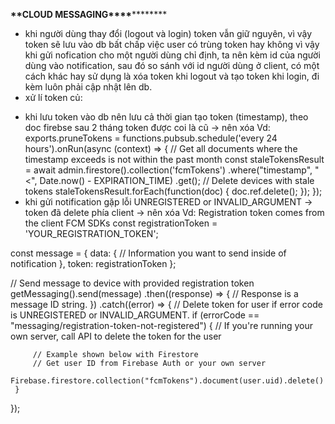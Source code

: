 **********\*\***********CLOUD MESSAGING**************\*\*\*\***************

- khi người dùng thay đổi (logout và login) token vẫn giữ nguyên, vì vậy token sẽ lưu vào db bất chấp việc user có trùng token hay không
  vì vậy khi gửi nofication cho một người dùng chỉ định, ta nên kèm id của người dùng vào notification, sau đó so sánh với id người dùng ở client,
  có một cách khác hay sử dụng là xóa token khi logout và tạo token khi login, đi kèm luôn phải cập nhật lên db.
- xử lí token củ:

* khi lưu token vào db nên lưu cả thời gian tạo token (timestamp), theo doc firebse sau 2 tháng token được coi là cũ -> nên xóa
  Vd:
  exports.pruneTokens = functions.pubsub.schedule('every 24 hours').onRun(async (context) => {
  // Get all documents where the timestamp exceeds is not within the past month
  const staleTokensResult = await admin.firestore().collection('fcmTokens')
  .where("timestamp", "<", Date.now() - EXPIRATION_TIME)
  .get();
  // Delete devices with stale tokens
  staleTokensResult.forEach(function(doc) { doc.ref.delete(); });
  });
* khi gửi notification gặp lỗi UNREGISTERED or INVALID_ARGUMENT -> token đã delete phía client -> nên xóa
  Vd:
  Registration token comes from the client FCM SDKs
  const registrationToken = 'YOUR_REGISTRATION_TOKEN';

const message = {
data: {
// Information you want to send inside of notification
},
token: registrationToken
};

// Send message to device with provided registration token
getMessaging().send(message)
.then((response) => {
// Response is a message ID string.
})
.catch((error) => {
// Delete token for user if error code is UNREGISTERED or INVALID_ARGUMENT.
if (errorCode == "messaging/registration-token-not-registered") {
// If you're running your own server, call API to delete the token for the user

         // Example shown below with Firestore
         // Get user ID from Firebase Auth or your own server
         Firebase.firestore.collection("fcmTokens").document(user.uid).delete()
     }

});
